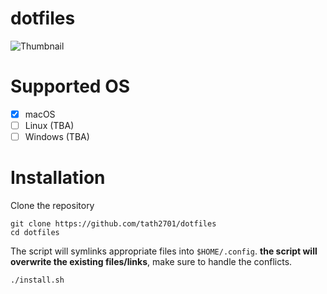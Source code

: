 # dotfiles
![Thumbnail](https://raw.githubusercontent.com/tath2701/dotfiles/main/misc/assets/dotfile_thumbnail.png)
# Supported OS
- [x] macOS 
- [ ] Linux (TBA)
- [ ] Windows (TBA)

# Installation
Clone the repository
```
git clone https://github.com/tath2701/dotfiles
cd dotfiles
```

The script will symlinks appropriate files into ``$HOME/.config``. **the script will overwrite the existing files/links**, make sure to handle the conflicts.
```
./install.sh
```


